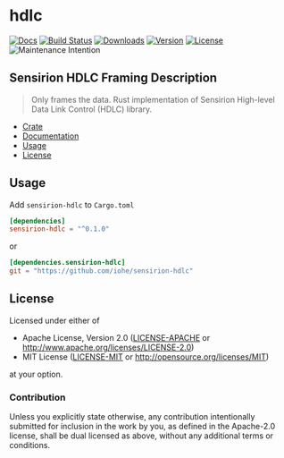# hdlc

[![Docs](https://docs.rs/sensirion-hdlc/badge.svg)](https://docs.rs/sensirion-hdlc)
[![Build Status](https://travis-ci.org/iohe/sensirion-hdlc.svg?branch=master)](https://travis-ci.org/iohe/sensirion-hdlc)
[![Downloads](https://img.shields.io/crates/d/sensirion-hdlc.svg?style=flat-square)](https://crates.io/crates/sensirion-hdlc/)
[![Version](https://img.shields.io/crates/v/sensirion-hdlc.svg?style=flat-square)](https://crates.io/crates/sensirion-hdlc/)
[![License](https://img.shields.io/crates/l/sensirion-hdlc.svg?style=flat-square)](https://crates.io/crates/sensirion-hdlc/)
![Maintenance Intention](https://img.shields.io/badge/maintenance-actively--developed-brightgreen.svg)



## Sensirion HDLC Framing Description

> Only frames the data.  Rust implementation of Sensirion High-level Data Link Control (HDLC) library.

* [Crate](https://crates.io/crates/sensisirion-hdlc)
* [Documentation](https://docs.rs/sensirion-hdlc/)
* [Usage](#usage)
* [License](#license)

## Usage

Add `sensirion-hdlc` to `Cargo.toml`

```toml
[dependencies]
sensirion-hdlc = "^0.1.0"
```

or

```toml
[dependencies.sensirion-hdlc]
git = "https://github.com/iohe/sensirion-hdlc"
```


## License

Licensed under either of

* Apache License, Version 2.0 ([LICENSE-APACHE](LICENSE-APACHE) or <http://www.apache.org/licenses/LICENSE-2.0>)
* MIT License ([LICENSE-MIT](LICENSE-MIT) or <http://opensource.org/licenses/MIT>)

at your option.

### Contribution

Unless you explicitly state otherwise, any contribution intentionally submitted
for inclusion in the work by you, as defined in the Apache-2.0 license, shall be dual licensed as above, without any
additional terms or conditions.